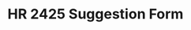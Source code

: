 ---
title: HR 2425 Suggestion Form
redirect_to: https://forms.gle/t9xFgaDspAzzGFV97
redirect_from: 
  - /HR2425SuggestionForm
  - /hr2425suggestionform
---
